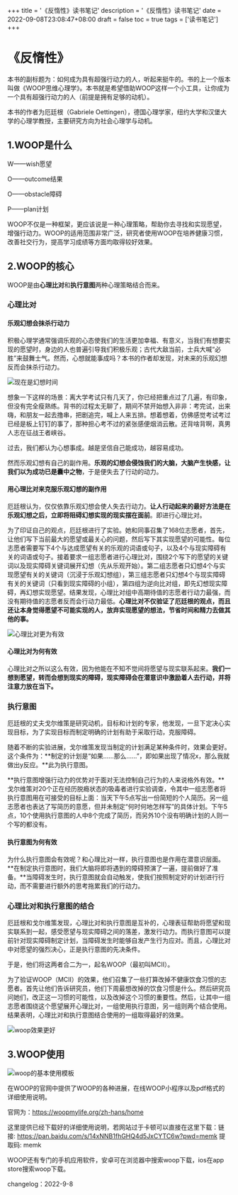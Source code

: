+++
title = '《反惰性》读书笔记'
description = '《反惰性》读书笔记'
date = 2022-09-08T23:08:47+08:00
draft = false
toc = true
tags = ['读书笔记']
+++


# 《反惰性》

本书的副标题为：如何成为具有超强行动力的人，听起来挺牛的。书的上一个版本叫做《WOOP思维心理学》。本书就是希望借助WOOP这样一个小工具，让你成为一个具有超强行动力的人（前提是拥有足够的动机）。

本书的作者为厄廷根（Gabriele Oettingen），德国心理学家，纽约大学和汉堡大学的心理学教授，主要研究方向为社会心理学与动机。



## 1.WOOP是什么

W——wish愿望

O——outcome结果

O——obstacle障碍

P——plan计划

WOOP不仅是一种框架，更应该说是一种心理策略，帮助你去寻找和实现愿望，增强行动力。WOOP的适用范围非常广泛，研究者使用WOOP在培养健康习惯，改善社交行为，提高学习成绩等方面均取得较好效果。



## 2.WOOP的核心

WOOP是由**心理比对**和**执行意图**两种心理策略结合而来。

### 心理比对

#### 乐观幻想会抹杀行动力

积极心理学通常强调乐观的心态使我们的生活更加幸福、有意义，当我们有想要实现的愿望时，身边的人也普遍引导我们积极乐观；古代大敌当前，士兵大喊“必胜”来鼓舞士气。然而，心想就能事成吗？本书的作者却发现，对未来的乐观幻想反而会抹杀行动力。

![现在是幻想时间](http://tva3.sinaimg.cn/large/006APoFYly8h2qwx5nbg5j30ly0ly75h.jpg)

想象一下这样的场景：离大学考试只有几天了，你已经把重点过了几遍，有印象，但没有完全瘦熟练。背书的过程太无聊了，期间不禁开始想入非非：考完试，出来嗨，和朋友一起去撸串，把剧追完，喊上人来五排。想着想着，仿佛感觉考试考过已经是板上钉钉的事了，那种担心考不过的紧张感便烟消云散。还背啥背啊，真男人志在征战王者峡谷。

过去，我们都认为心想事成。越是坚信自己能成功，越容易成功。

然而乐观幻想有自己的副作用。**乐观的幻想会侵蚀我们的大脑，大脑产生快感，让我们以为成功已是囊中之物**，于是便失去了行动的动力。

#### 用心理比对来克服乐观幻想的副作用

厄廷根认为，仅仅依靠乐观幻想会使人失去行动力。**让人行动起来的最好方法是在乐观幻想之后，立即将阻碍幻想实现的现实摆在面前**。即进行心理比对。

为了印证自己的观点，厄廷根进行了实验。她和同事召集了168位志愿者，首先，让他们写下当前最大的愿望或最关心的问题，然后写下其实现愿望的可能性。每位志愿者需要写下4个与达成愿望有关的乐观的词语或句子，以及4个与现实障碍有关的词语或句子。接着要求一组志愿者进行心理比对，围绕2个写下的愿望的关键词以及现实障碍关键词展开幻想（先从乐观开始）。第二组志愿者只幻想4个与实现愿望有关的关键词（沉浸于乐观幻想组），第三组志愿者只幻想4个与现实障碍有关的关键词（只看到现实障碍的小组），第四组为逆向比对组，即先幻想现实障碍，再幻想实现愿望。结果发现，心理比对组中高期待值的志愿者行动力最强，而没有期待值的志愿者反而会行动力最低。**心理比对不仅验证了厄廷根的观点，而且还让本身觉得愿望不可能实现的人，放弃实现愿望的想法，节省时间和精力去做其他的事。**

![心理比对更为有效](https://i.postimg.cc/J4LC6r22/2022-9-8.jpg)

#### 心理比对为何有效

心理比对之所以这么有效，因为他能在不知不觉间将愿望与现实联系起来。**我们一想到愿望，转而会想到现实的障碍，现实障碍会在潜意识中激励着人去行动，并将注意力放在当下。**

### 执行意图

厄廷根的丈夫戈尔维策是研究动机，目标和计划的专家，他发现，一旦下定决心实现目标，为了实现目标而制定明确的计划有助于采取行动，克服障碍。

随着不断的实验进展，戈尔维策发现当制定的计划满足某种条件时，效果会更好。这个条件为：**制定的计划是“如果……那么……”，即如果出现了情况x，那么我就做出y反应。**此为执行意图。

**执行意图增强行动力的优势对于面对无法控制自己行为的人来说格外有效。**戈尔维策对20个正在经历脱瘾状态的吸毒者进行实验调查，令其中一组志愿者将执行意图用在可接受的目标上面：当天下午5点写出一份简短的个人简历。另一组志愿者也表达了写简历的意愿，但并未制定“何时何地怎样写”的具体计划。下午5点，10个使用执行意图的人中8个完成了简历，而另外10个没有明确计划的人则一个写的都没有。

#### 执行意图为何有效

为什么执行意图会有效呢？和心理比对一样，执行意图也是作用在潜意识层面。**在制定执行意图时，我们大脑将即将遇到的障碍预演了一遍，提前做好了准备。**当障碍发生时，执行意图就会自动触发，使我们按照制定好的计划进行行动，而不需要进行额外的思考拖累我们的行动力。

### 心理比对和执行意图的结合

厄廷根和戈尔维策发现，心理比对和执行意图是互补的，心理表征帮助将愿望和现实联系到一起，感受愿望与现实障碍之间的落差，激发行动力。而执行意图可以提前针对现实障碍制定计划，当障碍发生时能够自发产生行为应对。而且，心理比对中对愿望的强烈决心，正是执行意图的先决条件。

于是，他们将这两者合二为一，起名WOOP（最初叫MCII）。

为了验证WOOP（MCII）的效果，他们召集了一些打算改掉不健康饮食习惯的志愿者。首先让他们告诉研究员，他们下周最想改掉的饮食习惯是什么。然后研究员问她们，改正这一习惯的可能性，以及改掉这个习惯的重要性。然后，让其中一组志愿者围绕这个愿望展开心理比对，一组使用执行意图，另一组则两个结合使用。结果表明，心理比对和执行意图结合使用的一组取得最好的效果。

![woop效果更好](https://i.postimg.cc/gJ7t5n17/2022-9-8woop.jpg)



## 3.WOOP使用

![woop的基本使用模板](https://i.postimg.cc/7hMsLmfF/2022-9-8-WOOP.png)

在WOOP的官网中提供了WOOP的各种进展，在线WOOP小程序以及pdf格式的详细使用说明。

官网为：https://woopmylife.org/zh-hans/home

这里提供已经下载好的详细使用说明，若网站过于卡顿可以直接在这里下载：链接: https://pan.baidu.com/s/14xNNB1fhGHQ4d5JxCYTC6w?pwd=memk 提取码: memk 

WOOP还有专门的手机应用软件，安卓可在浏览器中搜索woop下载，ios在app store搜索woop下载。



changelog：2022-9-8